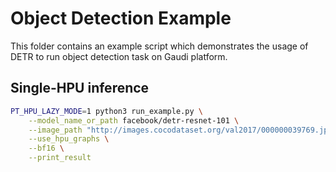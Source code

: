 <!---
Copyright 2024 The HuggingFace Team. All rights reserved.

Licensed under the Apache License, Version 2.0 (the "License");
you may not use this file except in compliance with the License.
You may obtain a copy of the License at

    http://www.apache.org/licenses/LICENSE-2.0

Unless required by applicable law or agreed to in writing, software
distributed under the License is distributed on an "AS IS" BASIS,
WITHOUT WARRANTIES OR CONDITIONS OF ANY KIND, either express or implied.
See the License for the specific language governing permissions and
limitations under the License.
-->

# Object Detection Example

This folder contains an example script which demonstrates the usage of DETR to run object detection task on Gaudi platform.

## Single-HPU inference

```bash
PT_HPU_LAZY_MODE=1 python3 run_example.py \
	--model_name_or_path facebook/detr-resnet-101 \
	--image_path "http://images.cocodataset.org/val2017/000000039769.jpg" \
	--use_hpu_graphs \
	--bf16 \
	--print_result
```

